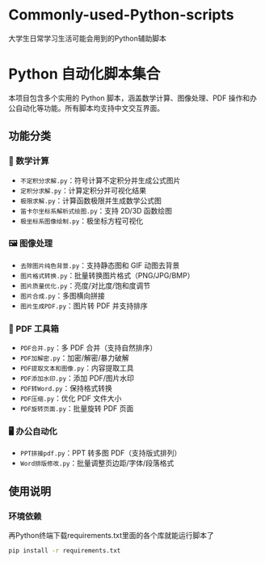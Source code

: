 # Commonly-used-Python-scripts
大学生日常学习生活可能会用到的Python辅助脚本
# Python 自动化脚本集合

本项目包含多个实用的 Python 脚本，涵盖数学计算、图像处理、PDF 操作和办公自动化等功能。所有脚本均支持中文交互界面。

## 功能分类

### 🧮 数学计算
- `不定积分求解.py`：符号计算不定积分并生成公式图片
- `定积分求解.py`：计算定积分并可视化结果
- `极限求解.py`：计算函数极限并生成数学公式图
- `笛卡尔坐标系解析式绘图.py`：支持 2D/3D 函数绘图
- `极坐标系图像绘制.py`：极坐标方程可视化

### 🖼️ 图像处理
- `去除图片纯色背景.py`：支持静态图和 GIF 动图去背景
- `图片格式转换.py`：批量转换图片格式（PNG/JPG/BMP）
- `图片质量优化.py`：亮度/对比度/饱和度调节
- `图片合成.py`：多图横向拼接
- `图片生成PDF.py`：图片转 PDF 并支持排序

### 📑 PDF 工具箱
- `PDF合并.py`：多 PDF 合并（支持自然排序）
- `PDF加解密.py`：加密/解密/暴力破解
- `PDF提取文本和图像.py`：内容提取工具
- `PDF添加水印.py`：添加 PDF/图片水印
- `PDF转Word.py`：保持格式转换
- `PDF压缩.py`：优化 PDF 文件大小
- `PDF旋转页面.py`：批量旋转 PDF 页面

### 🖥️ 办公自动化
- `PPT拼接pdf.py`：PPT 转多图 PDF（支持版式排列）
- `Word排版修改.py`：批量调整页边距/字体/段落格式

## 使用说明

### 环境依赖
再Python终端下载requirements.txt里面的各个库就能运行脚本了
```bash
pip install -r requirements.txt
